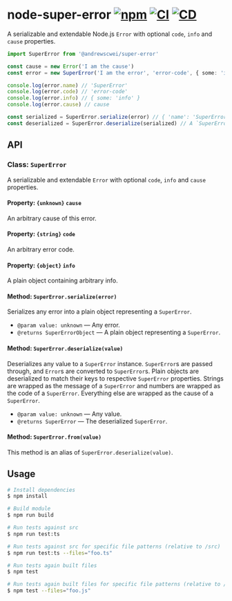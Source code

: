 # node-super-error [![npm](https://img.shields.io/npm/v/@andrewscwei/super-error.svg)](https://www.npmjs.com/package/@andrewscwei/super-error) [![CI](https://github.com/andrewscwei/node-super-error/workflows/CI/badge.svg)](https://github.com/andrewscwei/node-super-error/actions/workflows/ci.yml) [![CD](https://github.com/andrewscwei/node-super-error/workflows/CD/badge.svg)](https://github.com/andrewscwei/node-super-error/actions/workflows/cd.yml)

A serializable and extendable Node.js `Error` with optional `code`, `info` and `cause` properties.

```ts
import SuperError from '@andrewscwei/super-error'

const cause = new Error('I am the cause')
const error = new SuperError('I am the error', 'error-code', { some: 'info' }, cause)

console.log(error.name) // 'SuperError'
console.log(error.code) // 'error-code'
console.log(error.info) // { some: 'info' }
console.log(error.cause) // cause

const serialized = SuperError.serialize(error) // { 'name': 'SuperError', 'code': 'error-code', 'info': { 'some': 'info' }, 'cause': { 'name': 'Error', 'message': 'I am the cause' }, 'stack': <error_stack> }
const deserialized = SuperError.deserialize(serialized) // A `SuperError` instance equivalent to the initially created `error`.
```

## API

### Class: `SuperError`

A serializable and extendable `Error` with optional `code`, `info` and `cause` properties.

#### Property: `{unknown}` `cause`

An arbitrary cause of this error.

#### Property: `{string}` `code`

An arbitrary error code.

#### Property: `{object}` `info`

A plain object containing arbitrary info.

#### Method: `SuperError.serialize(error)`

Serializes any error into a plain object representing a `SuperError`.

- `@param value: unknown` — Any error.
- `@returns SuperErrorObject` — A plain object representing a `SuperError`.

#### Method: `SuperError.deserialize(value)`

Deserializes any value to a `SuperError` instance. `SuperError`s are passed through, and `Error`s are converted to `SuperError`s. Plain objects are deserialized to match their keys to respective `SuperError` properties. Strings are wrapped as the message of a `SuperError` and numbers are wrapped as the code of a `SuperError`. Everything else are wrapped as the cause of a `SuperError`.

- `@param value: unknown` — Any value.
- `@returns SuperError` — The deserialized `SuperError`.

#### Method: `SuperError.from(value)`

This method is an alias of `SuperError.deserialize(value)`.

## Usage

```sh
# Install dependencies
$ npm install

# Build module
$ npm run build

# Run tests against src
$ npm run test:ts

# Run tests against src for specific file patterns (relative to /src)
$ npm run test:ts --files="foo.ts"

# Run tests again built files
$ npm test

# Run tests again built files for specific file patterns (relative to /build)
$ npm test --files="foo.js"
```
